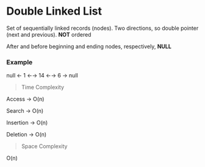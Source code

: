 # Double Linked List

Set of sequentially linked records (nodes). Two directions, so double pointer (next and previous). **NOT** ordered

After and before beginning and ending nodes, respectively, **NULL**

### Example

null ← 1 ←→ 14 ←→ 6 → null

> Time Complexity

Access → O(n)

Search → O(n)

Insertion → O(n)

Deletion → O(n)

> Space Complexity

O(n)